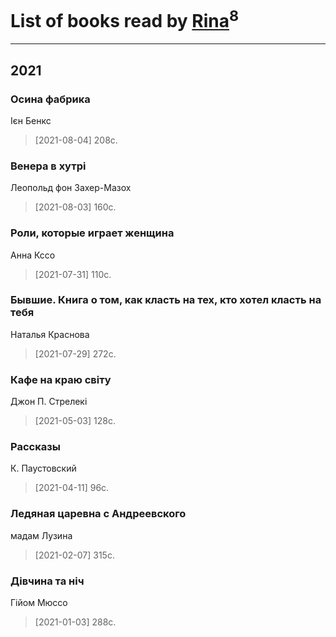 # List of books read by [Rina](https://plus.google.com/u/0/102857111133378678801/)<sup>8</sup>
---

## 2021

### Осина фабрика
Ієн Бенкс
> [2021-08-04] 208с.


### Венера в хутрі
Леопольд фон Захер-Мазох
> [2021-08-03] 160с.


### Роли, которые играет женщина
Анна Кссо
> [2021-07-31] 110с.


### Бывшие. Книга о том, как класть на тех, кто хотел класть на тебя
Наталья Краснова
> [2021-07-29] 272с.


### Кафе на краю світу
Джон П. Стрелекі
> [2021-05-03] 128с.


### Рассказы
К. Паустовский
> [2021-04-11] 96с.


### Ледяная царевна с Андреевского
мадам Лузина
> [2021-02-07] 315с.


### Дівчина та ніч
Гійом Мюссо
> [2021-01-03] 288с.



